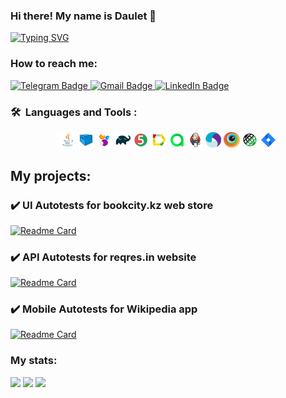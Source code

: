 ### Hi there! My name is Daulet 👋
[![Typing SVG](https://readme-typing-svg.herokuapp.com?color=%2336BCF7&lines=Software+Engineer)](https://git.io/typing-svg)

### How to reach me:

  <a href="https://t.me/Clarke_04">
    <img src="https://img.shields.io/badge/Telegram-blue?style=for-the-badge&logo=telegram&logoColor=white" alt="Telegram Badge"/>
  </a>
  
   <a href="mailto:dauletkd01@gmail.com">
    <img src="https://img.shields.io/badge/Gmail-red?style=for-the-badge&logo=gmail&logoColor=white" alt="Gmail Badge"/>
  </a>
  
  <a href="https://www.linkedin.com/in/daulet-kareneyev/">
    <img src="https://img.shields.io/badge/LinkedIn-blue?style=for-the-badge&logo=linkedin&logoColor=white" alt="LinkedIn Badge">
  </a>
  
  ### 🛠 &nbsp;Languages and Tools :

<p  align="center"> 

<img width="5%" title="Java" src="media/icons/Java.svg">
<img width="5%" title="Selenoid" src="media/icons/Selenoid.svg">
<img width="5%" title="Selenide" src="media/icons/Selenide.svg">
<img width="5%" title="Gradle" src="media/icons/Gradle.svg">
<img width="5%" title="Junit5" src="media/icons/Junit5.svg">
<img width="5%" title="Allure Report" src="media/icons/Allure.svg">
<img width="5%" title="Allure TestOps" src="media/icons/Allure_TO.svg">
<img width="5%" title="Jenkins" src="media/icons/Jenkins.svg">
<img width="5%" title="Appium" src="media/icons/Appium.svg">
<img width="5%" title="Browserstack" src="media/icons/Browserstack.svg">
<img width="5%" title="RestAssured" src="media/icons/RestAssured.svg">
<img width="5%" title="Jira" src="media/icons/Jira.svg">


</p>
  
  ## My projects:
### :heavy_check_mark: UI Autotests for bookcity.kz web store
[![Readme Card](https://github-readme-stats.vercel.app/api/pin/?username=DaurB&repo=final_project_ui)](https://github.com/DaurB/final_project_ui)

### :heavy_check_mark: API Autotests for reqres.in website
[![Readme Card](https://github-readme-stats.vercel.app/api/pin/?username=DaurB&repo=final_project_api)](https://github.com/DaurB/final_project_api)

### :heavy_check_mark: Mobile Autotests for Wikipedia app
[![Readme Card](https://github-readme-stats.vercel.app/api/pin/?username=DaurB&repo=final_project_mobile)](https://github.com/DaurB/final_project_mobile)

### My stats:
  ![](https://github-profile-summary-cards.vercel.app/api/cards/profile-details?username=Headsman-4899&theme=solarized_dark)
  ![](https://github-profile-summary-cards.vercel.app/api/cards/stats?username=Headsman-4899&theme=solarized_dark)
  ![](https://github-profile-summary-cards.vercel.app/api/cards/repos-per-language?username=Headsman-4899&theme=solarized_dark)
